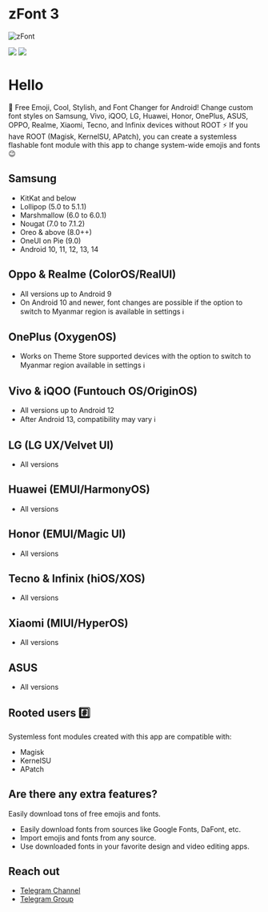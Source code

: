 # zFont 3

![zFont](https://play-lh.googleusercontent.com/bAqDXiUoIxz6LxtbGI8FNbF7x57dgMW8e17lo4SbPtcOwZib4NOR_Jeln5v8OtRPT3U=w480-h960-rw)

[![](https://img.shields.io/badge/zFont%203-v3.7.2-02C854?style=for-the-badge&logo=android)](https://play.google.com/store/apps/details?id=com.htetznaing.zfont2)
[![](https://img.shields.io/badge/Downloads-50M%2B-02C854?style=for-the-badge&logo=googleplay)](https://play.google.com/store/apps/details?id=com.htetznaing.zfont2)

# Hello
💜 Free Emoji, Cool, Stylish, and Font Changer for Android! Change custom font styles on Samsung, Vivo, iQOO, LG, Huawei, Honor, OnePlus, ASUS, OPPO, Realme, Xiaomi, Tecno, and Infinix devices without ROOT ⚡ If you have ROOT (Magisk, KernelSU, APatch), you can create a systemless flashable font module with this app to change system-wide emojis and fonts 😉

## Samsung
- KitKat and below
- Lollipop (5.0 to 5.1.1)
- Marshmallow (6.0 to 6.0.1)
- Nougat (7.0 to 7.1.2)
- Oreo & above (8.0++)
- OneUI on Pie (9.0)
- Android 10, 11, 12, 13, 14

## Oppo & Realme (ColorOS/RealUI)

- All versions up to Android 9
- On Android 10 and newer, font changes are possible if the option to switch to Myanmar region is available in settings ℹ️

## OnePlus (OxygenOS)
- Works on Theme Store supported devices with the option to switch to Myanmar region available in settings ℹ️ 

## Vivo & iQOO (Funtouch OS/OriginOS)

- All versions up to Android 12
- After Android 13, compatibility may vary ℹ️

## LG (LG UX/Velvet UI)
- All versions

## Huawei (EMUI/HarmonyOS)
- All versions

## Honor (EMUI/Magic UI)
- All versions

## Tecno & Infinix (hiOS/XOS)
- All versions

## Xiaomi (MIUI/HyperOS)
- All versions

## ASUS
- All versions

## Rooted users #️⃣
Systemless font modules created with this app are compatible with:
- Magisk
- KernelSU
- APatch

## Are there any extra features?

 Easily download tons of free emojis and fonts.
- Easily download fonts from sources like Google Fonts, DaFont, etc.
- Import emojis and fonts from any source.
- Use downloaded fonts in your favorite design and video editing apps.

## Reach out
- [Telegram Channel](https://t.me/zFontApp)
- [Telegram Group](https://t.me/zFontUserGroup)
